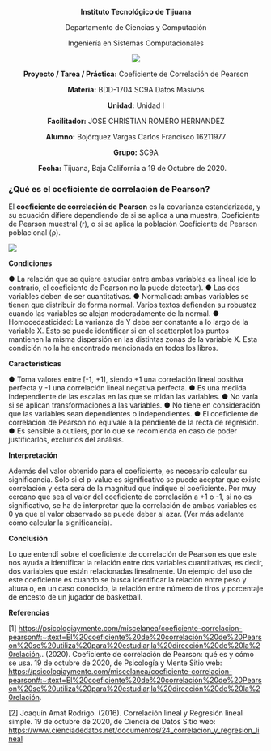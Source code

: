 <div align="center">

**Instituto Tecnológico de Tijuana**

Departamento de Ciencias y Computación

Ingeniería en Sistemas Computacionales
 
 [![](https://upload.wikimedia.org/wikipedia/commons/2/2e/ITT.jpg)](https://upload.wikimedia.org/wikipedia/commons/2/2e/ITT.jpg)

**Proyecto / Tarea / Práctica:**
Coeficiente de Correlación de Pearson

**Materia:**
BDD-1704 SC9A Datos Masivos

**Unidad:**
Unidad I

**Facilitador:**
JOSE CHRISTIAN ROMERO HERNANDEZ

**Alumno:**
Bojórquez Vargas Carlos Francisco
16211977

**Grupo:**
SC9A

**Fecha:**
Tijuana, Baja California a 19 de Octubre de 2020. 
</div>


### ¿Qué es el coeficiente de correlación de Pearson?

El **coeficiente de correlación de Pearson** es la covarianza estandarizada, y su ecuación difiere dependiendo de si se aplica a una muestra, Coeficiente de Pearson muestral (r), o si se aplica la población Coeficiente de Pearson poblacional (ρ).
 
 [![](https://www.webyempresas.com/wp-content/uploads/2018/05/formula.jpg)](https://www.webyempresas.com/wp-content/uploads/2018/05/formula.jpg)

**Condiciones**

●	La relación que se quiere estudiar entre ambas variables es lineal (de lo contrario, el coeficiente de Pearson no la puede detectar).
●	Las dos variables deben de ser cuantitativas.
●	Normalidad: ambas variables se tienen que distribuir de forma normal. Varios textos defienden su robustez cuando las variables se alejan moderadamente de la normal.
●	Homocedasticidad: La varianza de Y debe ser constante a lo largo de la variable X. Esto se puede identificar si en el scatterplot los puntos mantienen la misma dispersión en las distintas zonas de la variable X. Esta condición no la he encontrado mencionada en todos los libros.

**Características**

●	Toma valores entre [-1, +1], siendo +1 una correlación lineal positiva perfecta y -1 una correlación lineal negativa perfecta.
●	Es una medida independiente de las escalas en las que se midan las variables.
●	No varía si se aplican transformaciones a las variables.
●	No tiene en consideración que las variables sean dependientes o independientes.
●	El coeficiente de correlación de Pearson no equivale a la pendiente de la recta de regresión.
●	Es sensible a outliers, por lo que se recomienda en caso de poder justificarlos, excluirlos del análisis.

**Interpretación**

Además del valor obtenido para el coeficiente, es necesario calcular su significancia. Solo si el p-value es significativo se puede aceptar que existe correlación y esta será de la magnitud que indique el coeficiente. Por muy cercano que sea el valor del coeficiente de correlación a +1 o -1, si no es significativo, se ha de interpretar que la correlación de ambas variables es 0 ya que el valor observado se puede deber al azar. (Ver más adelante cómo calcular la significancia).

**Conclusión**

Lo que entendí sobre el coeficiente de correlación de Pearson es que este nos ayuda a identificar la relación entre dos variables cuantitativas, es decir, dos variables que están relacionadas linealmente. Un ejemplo del uso de este coeficiente es cuando se busca identificar la relación entre peso y altura o, en un caso conocido, la relación entre número de tiros y porcentaje de encesto de un jugador de basketball.

**Referencias**

[1] https://psicologiaymente.com/miscelanea/coeficiente-correlacion-pearson#:~:text=El%20coeficiente%20de%20correlación%20de%20Pearson%20se%20utiliza%20para%20estudiar,la%20dirección%20de%20la%20relación.. (2020). Coeficiente de correlación de Pearson: qué es y cómo se usa. 19 de octubre de 2020, de Psicología y Mente Sitio web: https://psicologiaymente.com/miscelanea/coeficiente-correlacion-pearson#:~:text=El%20coeficiente%20de%20correlación%20de%20Pearson%20se%20utiliza%20para%20estudiar,la%20dirección%20de%20la%20relación.

[2] Joaquín Amat Rodrigo. (2016). Correlación lineal y Regresión lineal simple. 19 de octubre de 2020, de Ciencia de Datos Sitio web: https://www.cienciadedatos.net/documentos/24_correlacion_y_regresion_lineal



